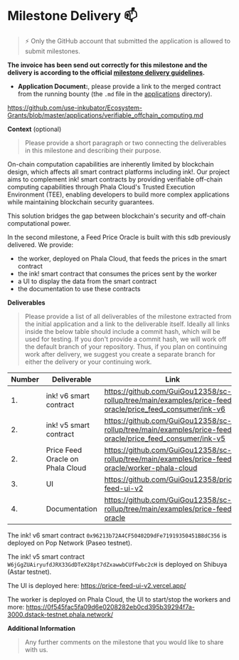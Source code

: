 # Milestone Delivery :mailbox:

> ⚡ Only the GitHub account that submitted the application is allowed to submit milestones. 

**The invoice has been send out correctly for this milestone and the delivery is according to the official [milestone delivery guidelines](https://github.com/use-inkubator/Support-Docs/blob/master/milestone-deliverables-guidelines.md).**  

* **Application Document:**, please provide a link to the merged contract from the running bounty (the `.md` file in the [applications](https://github.com/use-inkubator/Ecosystem-Grants/tree/master/applications) directory).

https://github.com/use-inkubator/Ecosystem-Grants/blob/master/applications/verifiable_offchain_computing.md

**Context** (optional)
> Please provide a short paragraph or two connecting the deliverables in this milestone and describing their purpose.

On-chain computation capabilities are inherently limited by blockchain design, which affects all smart contract platforms including ink!. Our project aims to complement ink! smart contracts by providing verifiable off-chain computing capabilities through Phala Cloud's Trusted Execution Environment (TEE), enabling developers to build more complex applications while maintaining blockchain security guarantees.

This solution bridges the gap between blockchain's security and off-chain computational power.

In the second milestone, a Feed Price Oracle is built with this sdb previously delivered. 
We provide:
- the worker, deployed on Phala Cloud, that feeds the prices in the smart contract
- the ink! smart contract that consumes the prices sent by the worker
- a UI to display the data from the smart contract
- the documentation to use these contracts


**Deliverables**
> Please provide a list of all deliverables of the milestone extracted from the initial application and a link to the deliverable itself. Ideally all links inside the below table should include a commit hash, which will be used for testing. If you don't provide a commit hash, we will work off the default branch of your repository. Thus, if you plan on continuing work after delivery, we suggest you create a separate branch for either the delivery or your continuing work. 

| Number | Deliverable                      | Link                                                                                                     | Notes |
|--------|----------------------------------|----------------------------------------------------------------------------------------------------------|-------|
| 1.     | ink! v6 smart contract           | https://github.com/GuiGou12358/sc-rollup/tree/main/examples/price-feed-oracle/price_feed_consumer/ink-v6 |       | 
| 2.     | ink! v5 smart contract           | https://github.com/GuiGou12358/sc-rollup/tree/main/examples/price-feed-oracle/price_feed_consumer/ink-v5 |       | 
| 2.     | Price Feed Oracle on Phala Cloud | https://github.com/GuiGou12358/sc-rollup/tree/main/examples/price-feed-oracle/worker-phala-cloud         |       | 
| 3.     | UI                               | https://github.com/GuiGou12358/price-feed-ui-v2                                                          |       | 
| 4.     | Documentation                    | https://github.com/GuiGou12358/sc-rollup/tree/main/examples/price-feed-oracle                            |       | 

The ink! v6 smart contract `0x96213b72A4CF50402D9dFe71919350451B8dC356` is deployed on Pop Network (Paseo testnet).

The ink! v5 smart contract `W6jGgZUAiryufdJRX33GdDTeX28pt7dZxawwbCUfFwbc2cH` is deployed on Shibuya (Astar testnet).

The UI is deployed here: https://price-feed-ui-v2.vercel.app/

The worker is deployed on Phala Cloud, the UI to start/stop the workers and more: https://0f545fac5fa09d6e0208282eb0cd395b39294f7a-3000.dstack-testnet.phala.network/

**Additional Information**
> Any further comments on the milestone that you would like to share with us.

